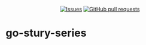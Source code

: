 <p align="center">
  <a href="https://github.com/mingyuchoo/go-stury-series/issues"><img alt="Issues" src="https://img.shields.io/github/issues/mingyuchoo/go-stury-series?color=appveyor" /></a>
  <a href="https://github.com/mingyuchoo/go-stury-series/pulls"><img alt="GitHub pull requests" src="https://img.shields.io/github/issues-pr/mingyuchoo/go-stury-series?color=appveyor" /></a>
</p>

# go-stury-series